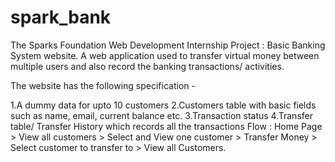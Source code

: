 # spark_bank
The Sparks Foundation Web Development Internship Project : Basic Banking System website. A web application used to transfer virtual money between multiple users and also record the banking transactions/ activities.

The website has the following specification -

1.A dummy data for upto 10 customers
2.Customers table with basic fields such as name, email, current balance etc.
3.Transaction status
4.Transfer table/ Transfer History which records all the transactions
Flow : Home Page > View all customers > Select and View one customer > Transfer Money > Select customer to transfer to > View all Customers.

